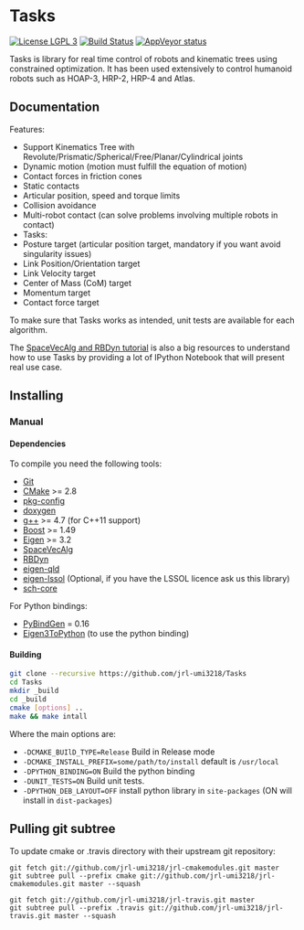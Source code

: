 # Tasks

[![License LGPL 3](https://img.shields.io/badge/license-LGPLv3-green.svg)](http://www.gnu.org/licenses/lgpl-3.0.txt)
[![Build Status](https://travis-ci.org/jrl-umi3218/Tasks.svg?branch=master)](https://travis-ci.org/jrl-umi3218/Tasks)
[![AppVeyor status](https://ci.appveyor.com/api/projects/status/nr1staa8w3hmvy3f/branch/master?svg=true)](https://ci.appveyor.com/project/gergondet/tasks/branch/master)

Tasks is library for real time control of robots and kinematic trees using constrained optimization.
It has been used extensively to control humanoid robots such as HOAP-3, HRP-2, HRP-4 and Atlas.

## Documentation

Features:
 * Support Kinematics Tree with Revolute/Prismatic/Spherical/Free/Planar/Cylindrical joints
 * Dynamic motion (motion must fulfill the equation of motion)
 * Contact forces in friction cones
 * Static contacts
 * Articular position, speed and torque limits
 * Collision avoidance
 * Multi-robot contact (can solve problems involving multiple robots in contact)
 * Tasks:
  * Posture target (articular position target, mandatory if you want avoid singularity issues)
  * Link Position/Orientation target
  * Link Velocity target
  * Center of Mass (CoM) target
  * Momentum target
  * Contact force target

To make sure that Tasks works as intended, unit tests are available for each algorithm.

The [SpaceVecAlg and RBDyn tutorial](https://github.com/jorisv/sva_rbdyn_tutorials) is also a big resources to understand how to use Tasks by providing a lot of IPython Notebook that will present real use case.

## Installing

### Manual

#### Dependencies

To compile you need the following tools:

 * [Git]()
 * [CMake]() >= 2.8
 * [pkg-config]()
 * [doxygen]()
 * [g++]() >= 4.7 (for C++11 support)
 * [Boost](http://www.boost.org/doc/libs/1_58_0/more/getting_started/unix-variants.html) >= 1.49
 * [Eigen](http://eigen.tuxfamily.org/index.php?title=Main_Page) >= 3.2
 * [SpaceVecAlg](https://github.com/jrl-umi3218/SpaceVecAlg)
 * [RBDyn](https://github.com/jrl-umi3218/RBDyn)
 * [eigen-qld](https://github.com/jrl-umi3218/eigen-qld)
 * [eigen-lssol]() (Optional, if you have the LSSOL licence ask us this library)
 * [sch-core](https://github.com/jrl-umi3218/sch-core)

For Python bindings:
 * [PyBindGen](https://launchpad.net/pybindgen) = 0.16
 * [Eigen3ToPython](https://github.com/jorisv/Eigen3ToPython) (to use the python binding)

#### Building

```sh
git clone --recursive https://github.com/jrl-umi3218/Tasks
cd Tasks
mkdir _build
cd _build
cmake [options] ..
make && make intall
```

Where the main options are:

 * `-DCMAKE_BUIlD_TYPE=Release` Build in Release mode
 * `-DCMAKE_INSTALL_PREFIX=some/path/to/install` default is `/usr/local`
 * `-DPYTHON_BINDING=ON` Build the python binding
 * `-DUNIT_TESTS=ON` Build unit tests.
 * `-DPYTHON_DEB_LAYOUT=OFF` install python library in `site-packages` (ON will install in `dist-packages`)


## Pulling git subtree

To update cmake or .travis directory with their upstream git repository:

```
git fetch git://github.com/jrl-umi3218/jrl-cmakemodules.git master
git subtree pull --prefix cmake git://github.com/jrl-umi3218/jrl-cmakemodules.git master --squash

git fetch git://github.com/jrl-umi3218/jrl-travis.git master
git subtree pull --prefix .travis git://github.com/jrl-umi3218/jrl-travis.git master --squash
```
